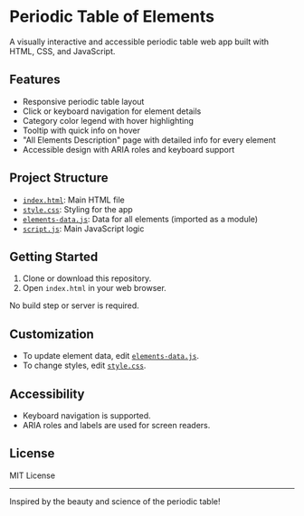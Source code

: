 # Periodic Table of Elements

A visually interactive and accessible periodic table web app built with HTML, CSS, and JavaScript.

## Features

- Responsive periodic table layout
- Click or keyboard navigation for element details
- Category color legend with hover highlighting
- Tooltip with quick info on hover
- "All Elements Description" page with detailed info for every element
- Accessible design with ARIA roles and keyboard support

## Project Structure

- [`index.html`](index.html): Main HTML file
- [`style.css`](style.css): Styling for the app
- [`elements-data.js`](elements-data.js): Data for all elements (imported as a module)
- [`script.js`](script.js): Main JavaScript logic

## Getting Started

1. Clone or download this repository.
2. Open `index.html` in your web browser.

No build step or server is required.

## Customization

- To update element data, edit [`elements-data.js`](elements-data.js).
- To change styles, edit [`style.css`](style.css).

## Accessibility

- Keyboard navigation is supported.
- ARIA roles and labels are used for screen readers.

## License

MIT License

---

Inspired by the beauty and science of the periodic table!
